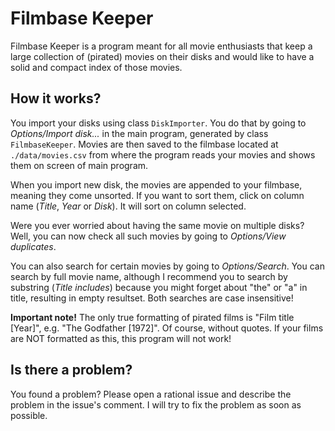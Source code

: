 # Filmbase Keeper

Filmbase Keeper is a program meant for all movie enthusiasts that keep a large
collection of (pirated) movies on their disks and would like to have a solid and
compact index of those movies.

## How it works?

You import your disks using class ``DiskImporter``. You do that by going to
*Options/Import disk...* in the main program, generated by class ``FilmbaseKeeper``.
Movies are then saved to the filmbase located at ``./data/movies.csv`` from
where the program reads your movies and shows them on screen of main program.

When you import new disk, the movies are appended to your filmbase, meaning they
come unsorted. If you want to sort them, click on column name (*Title*, *Year* or *Disk*).
It will sort on column selected.

Were you ever worried about having the same movie on multiple disks? Well, you can now
check all such movies by going to *Options/View duplicates*.

You can also search for certain movies by going to *Options/Search*. You can search
by full movie name, although I recommend you to search by substring (*Title includes*)
because you might forget about "the" or "a" in title, resulting in empty resultset.
Both searches are case insensitive!

**Important note!** The only true formatting of pirated films is "Film title [Year]", e.g.
"The Godfather [1972]". Of course, without quotes. If your films are NOT formatted as this,
this program will not work!

## Is there a problem?

You found a problem? Please open a rational issue and describe the problem in the
issue's comment. I will try to fix the problem as soon as possible.